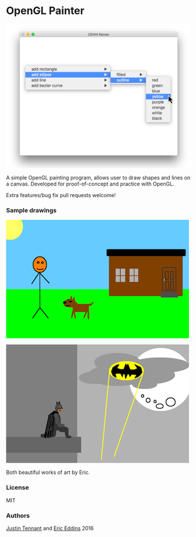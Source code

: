 # OpenGL Painter

![Menu](/images/menu.png)

A simple OpenGL painting program, allows user to draw shapes and lines on a canvas. Developed for proof-of-concept and practice with OpenGL.

Extra features/bug fix pull requests welcome!

### Sample drawings

![House yard](/images/house_yard.png)

![Batman](/images/batman.png)

Both beautiful works of art by Eric.

### License

MIT

### Authors

[Justin Tennant](https://github.com/octop1) and [Eric Eddins](https://github.com/ereddins) 2016
